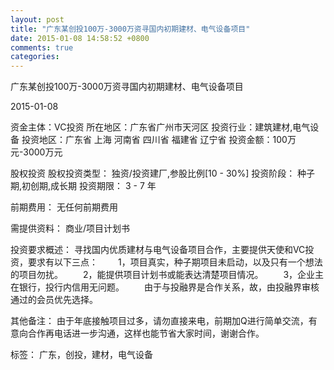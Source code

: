 ```yaml
---
layout: post
title: "广东某创投100万-3000万资寻国内初期建材、电气设备项目"
date: 2015-01-08 14:58:52 +0800
comments: true
categories: 
---
```

广东某创投100万-3000万资寻国内初期建材、电气设备项目



2015-01-08

资金主体：VC投资
所在地区：广东省广州市天河区
投资行业：建筑建材,电气设备
投资地区：广东省 上海 河南省 四川省 福建省 辽宁省
投资金额：100万元-3000万元

股权投资
股权投资类型：
                            独资/投资建厂,参股比例[10 - 30%] 
                                                                                投资阶段：
                            种子期,初创期,成长期 
                                                                                                                                        投资期限：
                            3 - 7 年

前期费用：
无任何前期费用

需提供资料：
商业/项目计划书

投资要求概述：
寻找国内优质建材与电气设备项目合作，主要提供天使和VC投资，要求有以下三点：
　　1，项目真实，种子期项目未启动，以及只有一个想法的项目勿扰。
　　2，能提供项目计划书或能表达清楚项目情况。
　　3，企业主在银行，投行内信用无问题。
　　由于与投融界是合作关系，故，由投融界审核通过的会员优先选择。

其他备注：
由于年底接触项目过多，请勿直接来电，前期加Q进行简单交流，有意向合作再电话进一步沟通，这样也能节省大家时间，谢谢合作。

标签：
广东，创投，建材，电气设备


